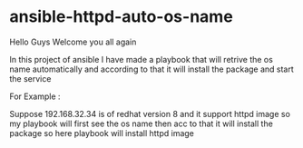 # ansible-httpd-auto-os-name

Hello Guys  Welcome you all again

In this project of ansible I have made a playbook that will retrive the os name automatically and according to that it will install the package and start the service 

 For Example :
 
 Suppose 192.168.32.34 is of redhat version 8 and it support httpd image so my playbook will first see the os name then acc to that it will install the package so here playbook will install httpd image 
 
 
